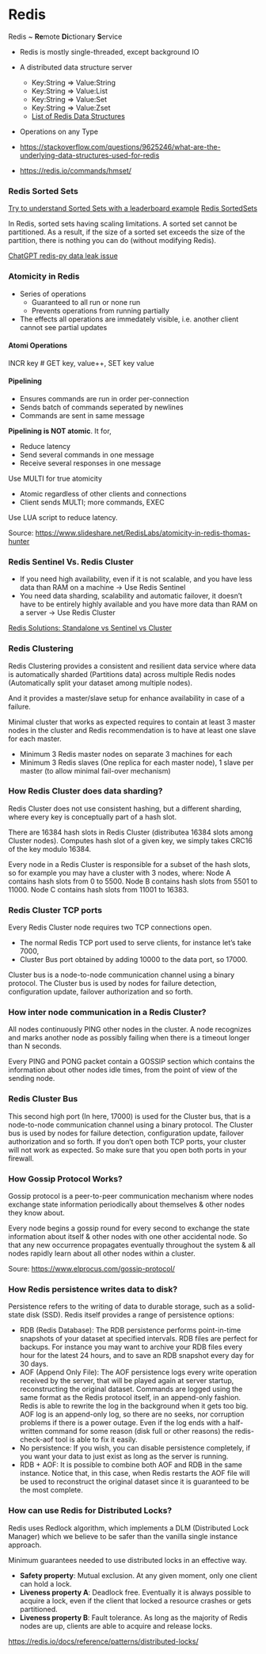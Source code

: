 
# Redis

Redis ~ **Re**mote **Di**ctionary **S**ervice
- Redis is mostly single-threaded, except background IO
- A distributed data structure server
    - Key:String => Value:String
    - Key:String => Value:List
    - Key:String => Value:Set
    - Key:String => Value:Zset
    - [List of Redis Data Structures](https://miro.medium.com/v2/resize:fit:720/format:webp/1*Jo5_Qy3oXe4i0gqLQINi0A.png)
- Operations on any Type

- https://stackoverflow.com/questions/9625246/what-are-the-underlying-data-structures-used-for-redis
- https://redis.io/commands/hmset/

### Redis Sorted Sets

[Try to understand Sorted Sets with a leaderboard example](https://medium.com/analytics-vidhya/redis-sorted-sets-explained-2d8b6302525)
[Redis SortedSets](https://redis.io/docs/data-types/sorted-sets/)

In Redis, sorted sets having scaling limitations. A sorted set cannot be partitioned. As a result, if the size of a sorted set exceeds the size of the partition, there is nothing you can do (without modifying Redis).

[ChatGPT redis-py data leak issue](https://openai.com/blog/march-20-chatgpt-outage)

### Atomicity in Redis

- Series of operations
    - Guaranteed to all run or none run
    - Prevents operations from running partially
- The effects all operations are immedately visible, i.e. another client cannot see partial updates

#### Atomi Operations

INCR key   # GET key, value++, SET key value

#### Pipelining

- Ensures commands are run in order per-connection
- Sends batch of commands seperated by newlines
- Commands are sent in same message

**Pipelining is NOT atomic**. It for,
- Reduce latency
- Send several commands in one message
- Receive several responses in one message

Use MULTI for true atomicity
- Atomic regardless of other clients and connections
- Client sends MULTI; more commands, EXEC

Use LUA script to reduce latency.

Source: https://www.slideshare.net/RedisLabs/atomicity-in-redis-thomas-hunter

### Redis Sentinel Vs. Redis Cluster 

- If you need high availability, even if it is not scalable, and you have less data than RAM on a machine -> Use Redis Sentinel
- You need data sharding, scalability and automatic failover, it doesn’t have to be entirely highly available and you have more data than RAM on a server -> Use Redis Cluster

[Redis Solutions: Standalone vs Sentinel vs Cluster](https://medium.com/hepsiburadatech/redis-solutions-standalone-vs-sentinel-vs-cluster-f46e703307a9)

### Redis Clustering

Redis Clustering provides a consistent and resilient data service where data is automatically sharded (Partitions data) across multiple Redis nodes (Automatically split your dataset among multiple nodes). 

And it provides a master/slave setup for enhance availability in case of a failure.

Minimal cluster that works as expected requires to contain at least 3 master nodes in the cluster and Redis recommendation is to have at least one slave for each master.
- Minimum 3 Redis master nodes on separate 3 machines for each
- Minimum 3 Redis slaves (One replica for each master node), 1 slave per master (to allow minimal fail-over mechanism)

### How Redis Cluster does data sharding?

Redis Cluster does not use consistent hashing, but a different sharding, where every key is conceptually part of a hash slot.

There are 16384 hash slots in Redis Cluster (distributea 16384 slots among Cluster nodes).
Computes hash slot of a given key, we simply takes CRC16 of the key modulo 16384.

Every node in a Redis Cluster is responsible for a subset of the hash slots, so for example you may have a cluster with 3 nodes, where:
    Node A contains hash slots from 0 to 5500.
    Node B contains hash slots from 5501 to 11000.
    Node C contains hash slots from 11001 to 16383.
    
###  Redis Cluster TCP ports

Every Redis Cluster node requires two TCP connections open. 
- The normal Redis TCP port used to serve clients, for instance let’s take 7000,
- Cluster Bus port obtained by adding 10000 to the data port, so 17000.

Cluster bus is a node-to-node communication channel using a binary protocol. The Cluster bus is used by nodes for failure detection, configuration update, failover authorization and so forth. 

### How inter node communication in a Redis Cluster?

All nodes continuously PING other nodes in the cluster. A node recognizes and marks another node as possibly failing when there is a timeout longer than N seconds.

Every PING and PONG packet contain a GOSSIP section which contains the information about other nodes idle times, from the point of view of the sending node.

### Redis Cluster Bus

This second high port (In here, 17000) is used for the Cluster bus, that is a node-to-node communication channel using a binary protocol. The Cluster bus is used by nodes for failure detection, configuration update, failover authorization and so forth. If you don’t open both TCP ports, your cluster will not work as expected. So make sure that you open both ports in your firewall.

### How Gossip Protocol Works?

Gossip protocol is a peer-to-peer communication mechanism where nodes exchange state information periodically about themselves & other nodes they know about.

Every node begins a gossip round for every second to exchange the state information about itself & other nodes with one other accidental node. So that any new occurrence propagates eventually throughout the system & all nodes rapidly learn about all other nodes within a cluster.

Soure: https://www.elprocus.com/gossip-protocol/

### How Redis persistence writes data to disk?

Persistence refers to the writing of data to durable storage, such as a solid-state disk (SSD). Redis itself provides a range of persistence options:

- RDB (Redis Database): The RDB persistence performs point-in-time snapshots of your dataset at specified intervals. RDB files are perfect for backups. For instance you may want to archive your RDB files every hour for the latest 24 hours, and to save an RDB snapshot every day for 30 days.
- AOF (Append Only File): The AOF persistence logs every write operation received by the server, that will be played again at server startup, reconstructing the original dataset. Commands are logged using the same format as the Redis protocol itself, in an append-only fashion. Redis is able to rewrite the log in the background when it gets too big. AOF log is an append-only log, so there are no seeks, nor corruption problems if there is a power outage. Even if the log ends with a half-written command for some reason (disk full or other reasons) the redis-check-aof tool is able to fix it easily.
- No persistence: If you wish, you can disable persistence completely, if you want your data to just exist as long as the server is running.
- RDB + AOF: It is possible to combine both AOF and RDB in the same instance. Notice that, in this case, when Redis restarts the AOF file will be used to reconstruct the original dataset since it is guaranteed to be the most complete.

### How can use Redis for Distributed Locks?

Redis uses Redlock algorithm, which implements a DLM (Distributed Lock Manager) which we believe to be safer than the vanilla single instance approach.

Minimum guarantees needed to use distributed locks in an effective way.

- **Safety property**: Mutual exclusion. At any given moment, only one client can hold a lock.
- **Liveness property A**: Deadlock free. Eventually it is always possible to acquire a lock, even if the client that locked a resource crashes or gets partitioned.
- **Liveness property B**: Fault tolerance. As long as the majority of Redis nodes are up, clients are able to acquire and release locks.


https://redis.io/docs/reference/patterns/distributed-locks/

